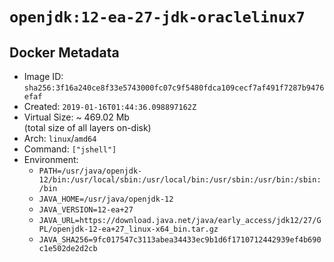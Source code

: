 # `openjdk:12-ea-27-jdk-oraclelinux7`

## Docker Metadata

- Image ID: `sha256:3f16a240ce8f33e5743000fc07c9f5480fdca109cecf7af491f7287b9476efaf`
- Created: `2019-01-16T01:44:36.098897162Z`
- Virtual Size: ~ 469.02 Mb  
  (total size of all layers on-disk)
- Arch: `linux`/`amd64`
- Command: `["jshell"]`
- Environment:
  - `PATH=/usr/java/openjdk-12/bin:/usr/local/sbin:/usr/local/bin:/usr/sbin:/usr/bin:/sbin:/bin`
  - `JAVA_HOME=/usr/java/openjdk-12`
  - `JAVA_VERSION=12-ea+27`
  - `JAVA_URL=https://download.java.net/java/early_access/jdk12/27/GPL/openjdk-12-ea+27_linux-x64_bin.tar.gz`
  - `JAVA_SHA256=9fc017547c3113abea34433ec9b1d6f1710712442939ef4b690c1e502de2d2cb`
